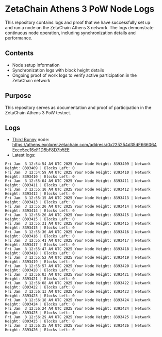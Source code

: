 # ZetaChain Athens 3 PoW Node Logs
This repository contains logs and proof that we have successfully set up and run a node on the ZetaChain Athens 3 network. The logs demonstrate continuous node operation, including synchronization details and performance.

## Contents
- Node setup information
- Synchronization logs with block height details
- Ongoing proof of work logs to verify active participation in the ZetaChain network

## Purpose
This repository serves as documentation and proof of participation in the ZetaChain Athens 3 PoW testnet.

## Logs

- [Third Bunny](https://thirdbunny.xyz/) node: https://athens.explorer.zetachain.com/address/0x225254d35dE666064Eccc5ce16eF1D8bF8D7b5EE
- Latest logs:
```
Fri Jan  3 12:54:54 AM UTC 2025 Your Node Height: 8393409 | Network Height: 8393409 | Blocks Left: 0
Fri Jan  3 12:54:59 AM UTC 2025 Your Node Height: 8393410 | Network Height: 8393410 | Blocks Left: 0
Fri Jan  3 12:55:04 AM UTC 2025 Your Node Height: 8393411 | Network Height: 8393411 | Blocks Left: 0
Fri Jan  3 12:55:10 AM UTC 2025 Your Node Height: 8393412 | Network Height: 8393412 | Blocks Left: 0
Fri Jan  3 12:55:15 AM UTC 2025 Your Node Height: 8393413 | Network Height: 8393413 | Blocks Left: 0
Fri Jan  3 12:55:20 AM UTC 2025 Your Node Height: 8393414 | Network Height: 8393414 | Blocks Left: 0
Fri Jan  3 12:55:26 AM UTC 2025 Your Node Height: 8393415 | Network Height: 8393415 | Blocks Left: 0
Fri Jan  3 12:55:31 AM UTC 2025 Your Node Height: 8393415 | Network Height: 8393415 | Blocks Left: 0
Fri Jan  3 12:55:36 AM UTC 2025 Your Node Height: 8393416 | Network Height: 8393416 | Blocks Left: 0
Fri Jan  3 12:55:41 AM UTC 2025 Your Node Height: 8393417 | Network Height: 8393417 | Blocks Left: 0
Fri Jan  3 12:55:47 AM UTC 2025 Your Node Height: 8393418 | Network Height: 8393418 | Blocks Left: 0
Fri Jan  3 12:55:52 AM UTC 2025 Your Node Height: 8393419 | Network Height: 8393419 | Blocks Left: 0
Fri Jan  3 12:55:57 AM UTC 2025 Your Node Height: 8393420 | Network Height: 8393420 | Blocks Left: 0
Fri Jan  3 12:56:03 AM UTC 2025 Your Node Height: 8393421 | Network Height: 8393421 | Blocks Left: 0
Fri Jan  3 12:56:08 AM UTC 2025 Your Node Height: 8393422 | Network Height: 8393422 | Blocks Left: 0
Fri Jan  3 12:56:13 AM UTC 2025 Your Node Height: 8393423 | Network Height: 8393423 | Blocks Left: 0
Fri Jan  3 12:56:18 AM UTC 2025 Your Node Height: 8393424 | Network Height: 8393424 | Blocks Left: 0
Fri Jan  3 12:56:24 AM UTC 2025 Your Node Height: 8393424 | Network Height: 8393425 | Blocks Left: 1
Fri Jan  3 12:56:29 AM UTC 2025 Your Node Height: 8393425 | Network Height: 8393425 | Blocks Left: 0
Fri Jan  3 12:56:35 AM UTC 2025 Your Node Height: 8393426 | Network Height: 8393426 | Blocks Left: 0
```
